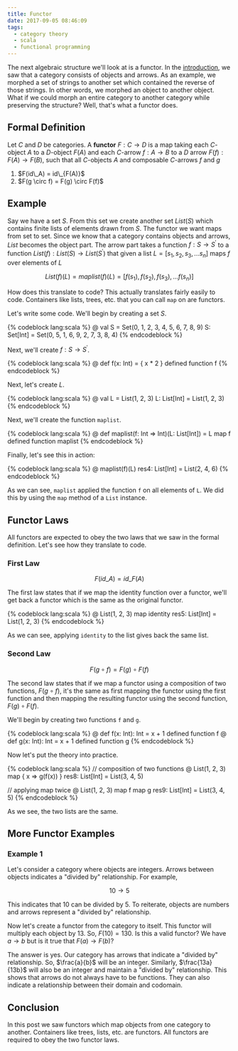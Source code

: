 ```yaml
---
title: Functor
date: 2017-09-05 08:46:09
tags:
  - category theory
  - scala
  - functional programming
---
```


The next algebraic structure we'll look at is a functor. In the [introduction](http://fasihkhatib.com/2017/08/08/category-theory-intro/), we saw that a category consists of objects and arrows. As an example, we morphed a set of strings to another set which contained the reverse of those strings. In other words, we morphed an object to another object. What if we could morph an entire category to another category while preserving the structure? Well, that's what a functor does.

## Formal Definition

Let $C$ and $D$ be categories. A **functor** $F: C \rightarrow D$ is a map taking each $C$-object $A$ to a $D$-object $F(A)$ and each $C$-arrow $f: A \rightarrow B$ to a $D$ arrow $F(f): F(A) \rightarrow F(B)$, such that all $C$-objects $A$ and composable $C$-arrows $f$ and $g$ 

<ol>
<li> $F(id\_A) = id\_{F(A)}$ </li>
<li> $F(g \circ f) = F(g) \circ F(f)$
</ol>

## Example

Say we have a set $S$. From this set we create another set $List(S)$ which contains finite lists of elements drawn from $S$. The functor we want maps from set to set. Since we know that a category contains objects and arrows, $List$ becomes the object part. The arrow part takes a function $f:S \rightarrow S^\prime$ to a function $List(f): List(S) \rightarrow List(S^\prime)$ that given a list $L = [s_1, s_2, s_3, ... s_n]$ maps $f$ over elements of $L$

$$
List(f)(L) = maplist(f)(L) = [f(s_1), f(s_2), f(s_3), ... f(s_n)]
$$ 

How does this translate to code? This actually translates fairly easily to code. Containers like lists, trees, etc. that you can call `map` on are functors.   

Let's write some code. We'll begin by creating a set $S$.

{% codeblock lang:scala %}
@ val S = Set(0, 1, 2, 3, 4, 5, 6, 7, 8, 9)
S: Set[Int] = Set(0, 5, 1, 6, 9, 2, 7, 3, 8, 4)
{% endcodeblock %}

Next, we'll create $f: S \rightarrow S^\prime$.

{% codeblock lang:scala %}
@ def f(x: Int) = { x * 2 }
defined function f
{% endcodeblock %}

Next, let's create $L$.

{% codeblock lang:scala %}
@ val L = List(1, 2, 3)
L: List[Int] = List(1, 2, 3)
{% endcodeblock %}

Next, we'll create the function `maplist`.

{% codeblock lang:scala %}
@ def maplist(f: Int => Int)(L: List[Int]) = L map f
defined function maplist
{% endcodeblock %}

Finally, let's see this in action:

{% codeblock lang:scala %}
@ maplist(f)(L)
res4: List[Int] = List(2, 4, 6)
{% endcodeblock %}

As we can see, `maplist` applied the function `f` on all elements of `L`. We did this by using the `map` method of a `List` instance. 

## Functor Laws

All functors are expected to obey the two laws that we saw in the formal definition. Let's see how they translate to code.

### First Law

$$F(id\_A) = id\_{F(A)}$$

The first law states that if we map the identity function over a functor, we'll get back a functor which is the same as the original functor.

{% codeblock lang:scala %}
@ List(1, 2, 3) map identity
res5: List[Int] = List(1, 2, 3)
{% endcodeblock %}

As we can see, applying `identity` to the list gives back the same list.

### Second Law

$$F(g \circ f) = F(g) \circ F(f)$$

The second law states that if we map a functor using a composition of two functions, $F(g \circ f)$, it's the same as first mapping the functor using the first function and then mapping the resulting functor using the second function, $F(g) \circ F(f)$.

We'll begin by creating two functions `f` and `g`.

{% codeblock lang:scala %}
@ def f(x: Int): Int = x + 1
defined function f
@ def g(x: Int): Int = x + 1
defined function g
{% endcodeblock %}

Now let's put the theory into practice.

{% codeblock lang:scala %}
// composition of two functions
@ List(1, 2, 3) map { x => g(f(x)) }
res8: List[Int] = List(3, 4, 5)

// applying map twice
@ List(1, 2, 3) map f map g
res9: List[Int] = List(3, 4, 5)
{% endcodeblock %}

As we see, the two lists are the same.

## More Functor Examples

### Example 1

Let's consider a category where objects are integers. Arrows between objects indicates a "divided by" relationship. For example,

$$
10 \rightarrow 5
$$

This indicates that 10 can be divided by 5. To reiterate, objects are numbers and arrows represent a "divided by" relationship. 

Now let's create a functor from the category to itself. This functor will multiply each object by 13. So, $F(10) = 130$. Is this a valid functor? We have $a \rightarrow b$ but is it true that $F(a) \rightarrow F(b)$?

The answer is yes. Our category has arrows that indicate a "divided by" relationship. So, $\frac{a}{b}$ will be an integer. Similarly, $\frac{13a}{13b}$ will also be an integer and maintain a "divided by" relationship. This shows that arrows do not always have to be functions. They can also indicate a relationship between their domain and codomain.


## Conclusion

In this post we saw functors which map objects from one category to another. Containers like trees, lists, etc. are functors. All functors are required to obey the two functor laws.